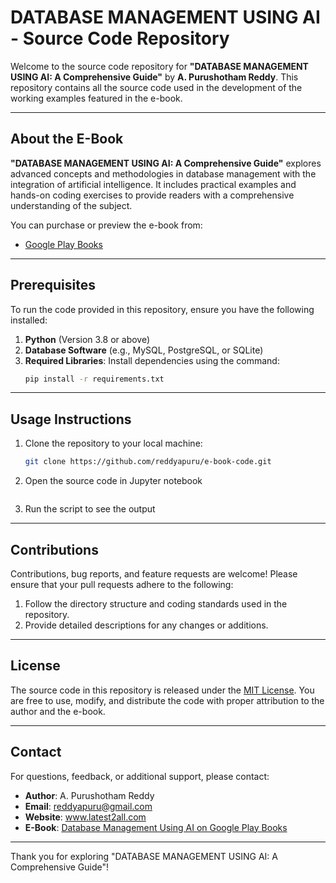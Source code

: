 # DATABASE MANAGEMENT USING AI - Source Code Repository

Welcome to the source code repository for **"DATABASE MANAGEMENT USING AI: A Comprehensive Guide"** by **A. Purushotham Reddy**. This repository contains all the source code used in the development of the working examples featured in the e-book.

---

## About the E-Book

**"DATABASE MANAGEMENT USING AI: A Comprehensive Guide"** explores advanced concepts and methodologies in database management with the integration of artificial intelligence. It includes practical examples and hands-on coding exercises to provide readers with a comprehensive understanding of the subject.

You can purchase or preview the e-book from:
- [Google Play Books](https://play.google.com/store/books/details/A_Purushotham_Reddy_Database_Management_using_AI_A?id=gBYrEQAAQBAJ)

---

## Prerequisites

To run the code provided in this repository, ensure you have the following installed:

1. **Python** (Version 3.8 or above)
2. **Database Software** (e.g., MySQL, PostgreSQL, or SQLite)
3. **Required Libraries**: Install dependencies using the command:
   ```bash
   pip install -r requirements.txt
   ```

---

## Usage Instructions

1. Clone the repository to your local machine:
   ```bash
   git clone https://github.com/reddyapuru/e-book-code.git
   ```

2. Open the source code in Jupyter notebook
   ```

3. Run the script to see the output

---

## Contributions

Contributions, bug reports, and feature requests are welcome! Please ensure that your pull requests adhere to the following:

1. Follow the directory structure and coding standards used in the repository.
2. Provide detailed descriptions for any changes or additions.

---

## License

The source code in this repository is released under the [MIT License](LICENSE). You are free to use, modify, and distribute the code with proper attribution to the author and the e-book.

---

## Contact

For questions, feedback, or additional support, please contact:

- **Author**: A. Purushotham Reddy
- **Email**: reddyapuru@gmail.com
- **Website**: www.latest2all.com
- **E-Book**: [Database Management Using AI on Google Play Books](https://play.google.com/store/books/details/A_Purushotham_Reddy_Database_Management_using_AI_A?id=gBYrEQAAQBAJ)

---

Thank you for exploring "DATABASE MANAGEMENT USING AI: A Comprehensive Guide"!
